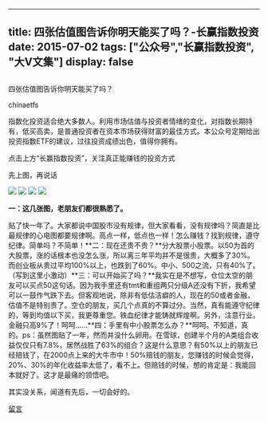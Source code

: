 
---
title:  四张估值图告诉你明天能买了吗？-长赢指数投资
date: 2015-07-02
tags: ["公众号","长赢指数投资", "大V文集"]
display: false
---


## 



四张估值图告诉你明天能买了吗？




chinaetfs




指数化投资适合绝大多数人。利用市场估值与投资者情绪的变化，对指数长期持有，低买高卖，是普通投资者在资本市场获得财富的最佳方式。本公众号定期给出投资指数ETF的建议，过往投资成绩出色，值得你拥有。




点击上方“长赢指数投资”，关注真正能赚钱的投资方式





先上图，再说话



<img data-s="300,640" data-type="jpeg" src="http://mmbiz.qpic.cn/mmbiz/SEPick5M9xjPjOz2fUL4qibsg9DVkXtzeazxDFtIj1PyyoITpFwricYZ7HTN3L6DfCWrLUDCfL6Cb8SqyXRGAaXZg/0?wx_fmt=jpeg" style="" data-ratio="0.6442687747035574" data-w=""/>

<img data-s="300,640" data-type="jpeg" src="http://mmbiz.qpic.cn/mmbiz/SEPick5M9xjPjOz2fUL4qibsg9DVkXtzeaT2nv9BKBicHVvMydzTSz44dAk1fSXOWYYhLQmSokc05sdvkH2YBQicow/0?wx_fmt=jpeg" style="" data-ratio="0.5909090909090909" data-w=""/>

<img data-s="300,640" data-type="jpeg" src="http://mmbiz.qpic.cn/mmbiz/SEPick5M9xjPjOz2fUL4qibsg9DVkXtzeap2eIxD0Vsqjj8Svtt0kfeSMhPRCO3eiaRESuKGdTb4EbgmBPMMq4yZQ/0?wx_fmt=jpeg" style="" data-ratio="0.6106719367588933" data-w=""/>

<img data-s="300,640" data-type="jpeg" src="http://mmbiz.qpic.cn/mmbiz/SEPick5M9xjPjOz2fUL4qibsg9DVkXtzeaId80ffJCiaHHGnka12m59nludKDpgx1OY1doXd2dXLA25LKJJmeXHiaQ/0?wx_fmt=jpeg" style="" data-ratio="0.616600790513834" data-w=""/>







**一：这几张图，老朋友们都很熟悉了。**

贴了快一年了。大家都说中国股市没有规律，但大家看看，没有规律吗？简直是比最规律的心电图都要规律啊。高点一样，低点也一样！怎么赚钱？找到规律，遵守纪律。简单吗？不简单！**二：现在还贵不贵？**分大股票小股票。以50为首的大股票，涨的话根本也没怎么涨，所以离三年平均并不是很贵，大概多了30%。而创业板从贵过平均100%以上，也跌到了60%。中小、500之流，只有40%了。（写到这里小激动）**三：可以开始买了吗？**我实在是不想写，仓位太空的朋友可以买点50这句话。因为我手里还有tmt和重组两只分级A还没有下折，我希望可以一鼓作气跌下去。但客观地说，除非有低估洁癖的人，现在的50或者金融，估值不是特别贵了。空仓的朋友，买几个点真的不算过分。当然，真有能遵守纪律的，等到均值以下买，我更尊重您。铁血纪律才能铸就辉煌啊。另外，注意行业。金融只高9%了！呵呵……**四：手里有中小股票怎么办？**呵呵。不知道，真的。ps：虽然图贴了一年，然而并没什么卵用。在雪球，创建半个月的A类组合收益仅仅只有7.8%，居然战胜了63%的组合？这是什么意思？有50%以上的朋友已经赔钱了，在2000点上来的大牛市中！50%赔钱的朋友，您赚钱的时候会觉得，20%、30%的年化收益率太低了，看不上。但赔钱的时候，想的肯定是：我能回本就好了。这才是最痛的领悟吧。



其实没关系，闻道有先后，一切会好的。









[留言](javascript:;)


